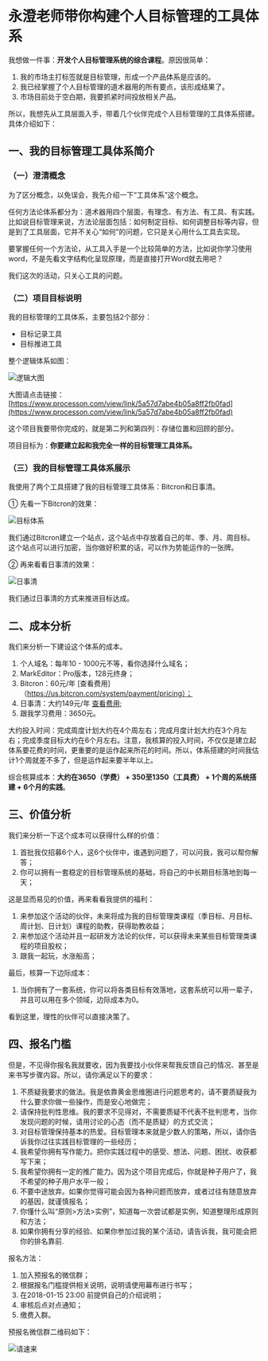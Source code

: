 # 永澄老师带你构建个人目标管理的工具体系

我想做一件事：**开发个人目标管理系统的综合课程**。原因很简单：

1. 我的市场主打标签就是目标管理，形成一个产品体系是应该的。
2. 我已经掌握了个人目标管理的道术器用的所有要点，该形成结果了。
3. 市场目前处于空白期，我要抓紧时间投放相关产品。

所以，我想先从工具层面入手，带着几个伙伴完成个人目标管理的工具体系搭建。具体介绍如下：

## 一、我的目标管理工具体系简介

### （一）澄清概念

为了区分概念，以免误会，我先介绍一下“工具体系”这个概念。

任何方法论体系都分为：道术器用四个层面，有理念、有方法、有工具、有实践。比如说目标管理来说，方法论层面包括：如何制定目标、如何调整目标等内容，但是到了工具层面，它并不关心“如何”的问题，它只是关心用什么工具去实现。

要掌握任何一个方法论，从工具入手是一个比较简单的方法，比如说你学习使用word，不是先看文字结构化呈现原理，而是直接打开Word就去用吧？

我们这次的活动，只关心工具的问题。

### （二）项目目标说明

我的目标管理的工具体系，主要包括2个部分：
- 目标记录工具
- 目标推进工具

整个逻辑体系如图：

![逻辑大图](http://o7267jn19.bkt.clouddn.com/pgmtoolworkflow.png)

大图请点击链接：[https://www.processon.com/view/link/5a57d7abe4b05a8ff2fb0fad](https://www.processon.com/view/link/5a57d7abe4b05a8ff2fb0fad)

这个项目我要带你完成的，就是第二列和第四列：存储位置和回顾的部分。

项目目标为：**你要建立起和我完全一样的目标管理工具体系。**

### （三）我的目标管理工具体系展示

我使用了两个工具搭建了我的目标管理工具体系：Bitcron和日事清。

① 先看一下Bitcron的效果：

![目标体系](http://o7267jn19.bkt.clouddn.com/Q1.jpg)

我们通过Bitcron建立一个站点，这个站点中存放着自己的年、季、月、周目标。这个站点可以进行加密，当你做好积累的话，可以作为势能运作的一张牌。

② 再来看看日事清的效果：

![日事清](http://o7267jn19.bkt.clouddn.com/rishiqing.jpg)

我们通过日事清的方式来推进目标达成。

## 二、成本分析

我们来分析一下建设这个体系的成本。

1. 个人域名：每年10 - 1000元不等，看你选择什么域名；
2. MarkEditor：Pro版本，128元终身；
3. Bitcron：60元/年 [查看费用]（https://us.bitcron.com/system/payment/pricing）；
4. 日事清：大约149元/年 [查看费用](https://www.rishiqing.com/price.php);
5. 跟我学习费用：3650元。

大约投入时间：完成周度计划大约在4个周左右；完成月度计划大约在3个月左右；完成季度目标大约在6个月左右。注意，我核算的投入时间，不仅仅是建立起体系要花费的时间，更重要的是运作起来所花的时间。所以，体系搭建的时间我估计1个周就差不多了，但是运作起来要半年以上。

综合核算成本：**大约在3650（学费） + 350至1350（工具费） + 1个周的系统搭建 + 6个月的实践**。

## 三、价值分析

我们来分析一下这个成本可以获得什么样的价值：

1. 首批我仅招募6个人，这6个伙伴中，谁遇到问题了，可以问我，我可以帮你解答；
2. 你可以拥有一套稳定的目标管理系统的基础，将自己的中长期目标落地到每一天；

这是显而易见的价值，再来看看我提供的福利：

1. 来参加这个活动的伙伴，未来将成为我的目标管理类课程（季目标、月目标、周计划、日计划）课程的助教，获得助教收益；
2. 来参加这个活动并且一起研发方法论的伙伴，可以获得未来某些目标管理类课程的项目股权；
3. 跟我一起玩，水涨船高；

最后，核算一下边际成本：

1. 当你拥有了一套系统，你可以将各类目标有效落地，这套系统可以用一辈子，并且可以用在多个领域，边际成本为0。

看到这里，理性的伙伴可以直接决策了。

## 四、报名门槛

但是，不见得你报名我就要收，因为我要找小伙伴来帮我反馈自己的情况、甚至是来书写步骤内容。所以，请你满足以下的要求：

1. 不质疑我要求的做法。我是依靠黄金思维圈进行问题思考的，请不要质疑我为什么要求你做一些操作，而是安心地做完；
2. 请保持批判性思维。我的要求不见得对，不需要质疑不代表不批判思考，当你发现问题的时候，请用讨论的心态（而不是质疑）的方式交流；
3. 对目标管理保持基本的热爱。目标管理本来就是少数人的策略，所以，请你告诉我你过往实践目标管理的一些经历；
4. 我希望你拥有写作能力。把你实践过程中的感受、想法、问题、困扰、收获都写下来；
5. 我希望你拥有一定的推广能力。因为这个项目完成后，你就是种子用户了，我不希望的种子用户水平一般；
6. 不要中途放弃。如果你觉得可能会因为各种问题而放弃，或者过往有随意放弃的基因，就谨慎报名；
7. 你懂什么叫“原则>方法>实例”，知道每一次尝试都是实例，知道整理形成原则和方法；
8. 如果你拥有分享的经验、如果你参加过我的某个活动，请告诉我，我可能会把你的排名靠前.

报名方法：

1. 加入预报名的微信群；
2. 根据报名门槛提供相关说明，说明请使用幕布进行书写；
3. 在2018-01-15 23:00 前提供自己的介绍说明；
4. 审核后点对点通知；
5. 缴费入群。

预报名微信群二维码如下：

![请速来](http://o7267jn19.bkt.clouddn.com/WechatIMG4.png)






